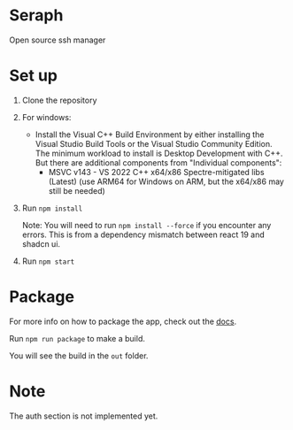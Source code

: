 # Seraph

Open source ssh manager

# Set up

1. Clone the repository
2. For windows:
   - Install the Visual C++ Build Environment by either installing the Visual Studio Build Tools or the Visual Studio Community Edition. The minimum workload to install is Desktop Development with C++. But there are additional components from "Individual components":
      - MSVC v143 - VS 2022 C++ x64/x86 Spectre-mitigated libs (Latest) (use ARM64 for Windows on ARM, but the x64/x86 may still be needed)
4. Run `npm install`

   Note: You will need to run `npm install --force` if you encounter any errors. This is from a dependency mismatch between react 19 and shadcn ui.

5. Run `npm start`

# Package

For more info on how to package the app, check out the [docs](https://www.electronforge.io/core-concepts/build-lifecycle).

Run `npm run package` to make a build.

You will see the build in the `out` folder.

# Note

The auth section is not implemented yet.
